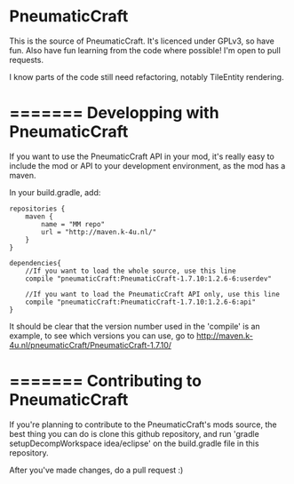 PneumaticCraft
==================

This is the source of PneumaticCraft. It's licenced under GPLv3, so have fun. Also have fun learning from the code where possible!
I'm open to pull requests.

I know parts of the code still need refactoring, notably TileEntity rendering.

=======
Developping with PneumaticCraft
=======
If you want to use the PneumaticCraft API in your mod, it's really easy to include the mod or API to your development environment, as the mod has a maven.

In your build.gradle, add:

	repositories {
		maven {
			name = "MM repo"
			url = "http://maven.k-4u.nl/"
		}
	}

	dependencies{
		//If you want to load the whole source, use this line
		compile "pneumaticCraft:PneumaticCraft-1.7.10:1.2.6-6:userdev"
		
		//If you want to load the PneumaticCraft API only, use this line
		compile "pneumaticCraft:PneumaticCraft-1.7.10:1.2.6-6:api"
	}

It should be clear that the version number used in the 'compile' is an example, to see which versions you can use, go to http://maven.k-4u.nl/pneumaticCraft/PneumaticCraft-1.7.10/

=======
Contributing to PneumaticCraft
=======
If you're planning to contribute to the PneumaticCraft's mods source, the best thing you can do is clone this github repository, and run 'gradle setupDecompWorkspace idea/eclipse' on the build.gradle file in this repository.

After you've made changes, do a pull request :)